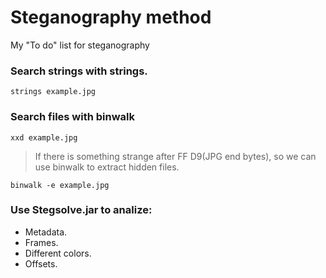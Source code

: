 # Steganography method

My "To do" list for steganography

### Search strings with strings.
    strings example.jpg

### Search files with binwalk
    xxd example.jpg
> If there is something strange after FF D9(JPG end bytes), so we can use binwalk to extract hidden files.
    
    binwalk -e example.jpg

### Use Stegsolve.jar to analize:
 - Metadata.
 - Frames.
 - Different colors.
 - Offsets.
